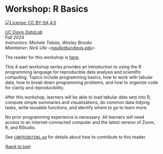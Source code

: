 # Workshop: R Basics

[top]: #workshop-r-basics

[![License: CC BY-SA 4.0](https://img.shields.io/badge/License-CC_BY--SA_4.0-lightgrey.svg)](https://creativecommons.org/licenses/by-sa/4.0/)

_[UC Davis DataLab][datalab]_  
_Fall 2024_  
_Instructors: Michele Tobias, Wesley Brooks_  
_Maintainer: Nick Ulle <<naulle@ucdavis.edu>>_

The reader for this workshop is [here][reader].

[datalab]: https://datalab.ucdavis.edu/
[reader]: https://ucdavisdatalab.github.io/workshop_r_basics/

This 4-part workshop series provides an introduction to using the R programming
language for reproducible data analysis and scientific computing. Topics
include programming basics, how to work with tabular data, how to break down
programming problems, and how to organize code for clarity and reproducibility.

After this workshop, learners will be able to load tabular data sets into R,
compute simple summaries and visualizations, do common data-tidying tasks,
write reusable functions, and identify where to go to learn more.

No prior programming experience is necessary. All learners will need access to
an internet-connected computer and the latest version of Zoom, R, and RStudio.

See [`CONTRIBUTING.md`](CONTRIBUTING.md) for details about how to contribute to
this reader.

([back to top][top])
